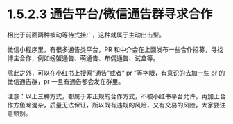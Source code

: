 # 1.5.2.3 通告平台/微信通告群寻求合作

相比于前面两种被动等待式接广，这种就属于主动出击型。

微信小程序里，有很多通告类平台，PR 和中介会在上面发布一些合作招募，寻找博主合作，例如螃蟹通告、萌通告、布偶通告、试盒等。

除此之外，可以在小红书上搜索“通告”或者“ pr ”等字眼，有意识的去加一些 pr 的微信通告群，pr 一旦有通告都会发在群里。

注意：以上三种方式，都属于非正规的合作方式，不被小红书平台允许。再加上合作方鱼龙混杂，质量无法保证，所以既有违规的风险，又有交易的风险，大家要注意甄别。